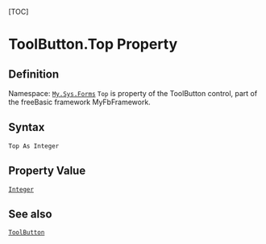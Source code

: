 [TOC]
# ToolButton.Top Property

## Definition
Namespace: [`My.Sys.Forms`](My.Sys.Forms.md)
`Top` is property of the ToolButton control, part of the freeBasic framework MyFbFramework.
## Syntax
```freeBasic
Top As Integer
```
## Property Value
[`Integer`]("https://www.freebasic.net/wiki/KeyPgInteger")
## See also
[`ToolButton`](ToolButton.md)
